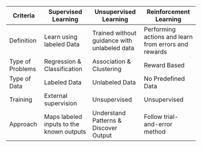 
| Criteria         | Supervised Learning                      | Unsupervised Learning                        | Reinforcement Learning                                |
| ---------------- | ---------------------------------------- | -------------------------------------------- | ----------------------------------------------------- |
| Definition       | Learn using labeled Data                 | Trained without guidance with unlabeled data | Performing actions and learn from errors and rewards  |
| Type of Problems | Regression & Classification              | Association & Clustering                     | Reward Based                                          |
| Type of Data     | Labeled Data                             | Unlabeled Data                               | No Predefined Data                                    |
| Training         | External supervision                     | Unsupervised                                 | Unsupervised                                          |
| Approach         | Maps labeled inputs to the known outputs | Understand Patterns & Discover Output        | Follow trial-and-error method                         |



